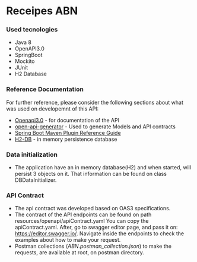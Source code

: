 # Receipes ABN
### Used tecnologies
* Java 8
* OpenAPI3.0
* SpringBoot
* Mockito
* JUnit
* H2 Database
### Reference Documentation
For further reference, please consider the following sections about what was used on developemnt of this API:

* [Openapi3.0](https://swagger.io/specification/) - for documentation of the API
* [open-api-generator](https://www.baeldung.com/java-openapi-generator-server) - Used to generate Models and API contracts
* [Spring Boot Maven Plugin Reference Guide](https://docs.spring.io/spring-boot/docs/2.7.2/maven-plugin/reference/html/)
* [H2-DB](https://www.h2database.com/html/main.html) - in memory persistence database

### Data initialization
* The application have an in memory database(H2) and when started, will persist 3 objects on it.
That information can be found on class DBDataInitializer.

### API Contract
* The api contract was developed based on OAS3 specifications.
* The contract of the API endpoints can be found on path resources/openapi/apiContract.yaml
You can copy the apiContract.yaml. After, go to swagger editor page, and pass it on: https://editor.swagger.io/.
Navigate inside the endpoints to check the examples about how to make your request.
* Postman collections (*ABN.postman_collection.json*) to make the requests, are available at root, on postman directory. 





